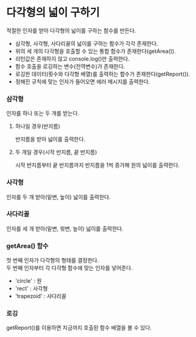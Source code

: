 # 다각형의 넓이 구하기
적절한 인자를 받아 다각형의 넓이를 구하는 함수를 만든다.  
* 삼각형, 사각형, 사다리꼴의 넓이를 구하는 함수가 각각 존재한다.
* 위의 세 개의 다각형을 호출할 수 있는 통합 함수가 존재한다(getArea()).
* 리턴값은 존재하지 않고 console.log()만 출력한다.
* 함수 호출을 로깅하는 변수(전역변수)가 존재한다.
* 로깅한 데이터(횟수와 다각형 배열)를 출력하는 함수가 존재한다(getReport()).
* 정해진 규칙에 맞는 인자가 들어오면 에러 메시지를 출력한다.

### 삼각형

인자를 하나 또는 두 개를 받는다.
1. 하나일 경우(반지름)

   반지름을 받아 넓이를 출력한다.
   
2. 두 개일 경우(시작 반지름, 끝 반지름)

   시작 반지름부터 끝 반지름까지 반지름을 1씩 증가해 원의 넓이를 출력한다.
   
### 사각형

인자를 두 개 받아(밑변, 높이) 넓이를 출력한다.

### 사다리꼴

인자를 세 개 받아(밑변, 윗변, 높이) 넓이를 출력한다.

### getArea() 함수

첫 번째 인자가 다각형의 형태를 결정한다.  
두 번째 인자부터 각 다각형 함수에 맞는 인자를 넣어준다.

* 'circle' : 원
* 'rect' : 사각형
* 'trapezoid' : 사다리꼴

### 로깅

getReport()를 이용하면 지금까지 호출된 함수 배열을 볼 수 있다.

